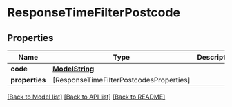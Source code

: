 # ResponseTimeFilterPostcode

## Properties
Name | Type | Description | Notes
------------ | ------------- | ------------- | -------------
**code** | [**ModelString**](ModelString.md) |  | 
**properties** | [ResponseTimeFilterPostcodesProperties] |  | 

[[Back to Model list]](../README.md#documentation-for-models) [[Back to API list]](../README.md#documentation-for-api-endpoints) [[Back to README]](../README.md)


